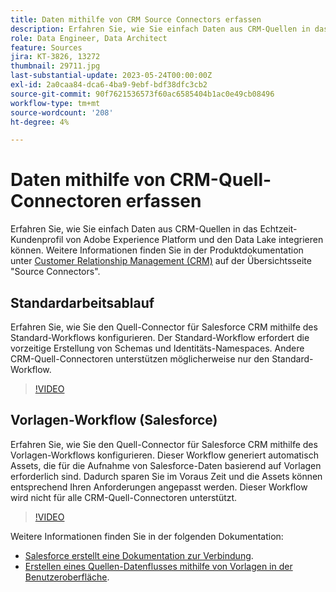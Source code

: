 ```yaml
---
title: Daten mithilfe von CRM Source Connectors erfassen
description: Erfahren Sie, wie Sie einfach Daten aus CRM-Quellen in das Echtzeit-Kundenprofil von Adobe Experience Platform und den Data Lake integrieren können.
role: Data Engineer, Data Architect
feature: Sources
jira: KT-3826, 13272
thumbnail: 29711.jpg
last-substantial-update: 2023-05-24T00:00:00Z
exl-id: 2a0caa84-dca6-4ba9-9ebf-bdf38dfc3cb2
source-git-commit: 90f7621536573f60ac6585404b1ac0e49cb08496
workflow-type: tm+mt
source-wordcount: '208'
ht-degree: 4%

---
```


# Daten mithilfe von CRM-Quell-Connectoren erfassen

Erfahren Sie, wie Sie einfach Daten aus CRM-Quellen in das Echtzeit-Kundenprofil von Adobe Experience Platform und den Data Lake integrieren können. Weitere Informationen finden Sie in der Produktdokumentation unter [Customer Relationship Management (CRM)](https://experienceleague.adobe.com/docs/experience-platform/sources/home.html?lang=en#access-control-for-sources-in-data-ingestion) auf der Übersichtsseite &quot;Source Connectors&quot;.

## Standardarbeitsablauf

Erfahren Sie, wie Sie den Quell-Connector für Salesforce CRM mithilfe des Standard-Workflows konfigurieren. Der Standard-Workflow erfordert die vorzeitige Erstellung von Schemas und Identitäts-Namespaces. Andere CRM-Quell-Connectoren unterstützen möglicherweise nur den Standard-Workflow.

>[!VIDEO](https://video.tv.adobe.com/v/29711?quality=12&learn=on)

## Vorlagen-Workflow (Salesforce)

Erfahren Sie, wie Sie den Quell-Connector für Salesforce CRM mithilfe des Vorlagen-Workflows konfigurieren. Dieser Workflow generiert automatisch Assets, die für die Aufnahme von Salesforce-Daten basierend auf Vorlagen erforderlich sind. Dadurch sparen Sie im Voraus Zeit und die Assets können entsprechend Ihren Anforderungen angepasst werden. Dieser Workflow wird nicht für alle CRM-Quell-Connectoren unterstützt.

>[!VIDEO](https://video.tv.adobe.com/v/3419422?quality=12&learn=on)

Weitere Informationen finden Sie in der folgenden Dokumentation:
* [Salesforce erstellt eine Dokumentation zur Verbindung](https://experienceleague.adobe.com/docs/experience-platform/sources/ui-tutorials/create/crm/salesforce.html).
* [Erstellen eines Quellen-Datenflusses mithilfe von Vorlagen in der Benutzeroberfläche](https://experienceleague.adobe.com/docs/experience-platform/sources/ui-tutorials/templates.html#).

